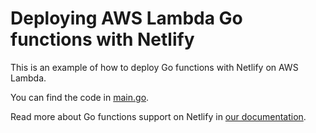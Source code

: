 # Deploying AWS Lambda Go functions with Netlify

This is an example of how to deploy Go functions with Netlify on AWS Lambda.

You can find the code in [main.go](main.go).

Read more about Go functions support on Netlify in [our documentation](https://www.netlify.com/docs/lambda-functions).
